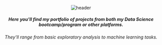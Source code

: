 <div align="center">

![header](https://capsule-render.vercel.app/api?type=venom&color=gradient&height=300&section=header&text=Welcome%20to%20my%20projects%20page&fontSize=60)
  
##### Here you'll find my portfolio of projects from both my Data Science bootcamp/program or other platforms. 

###### They'll range from basic exploratory analysis to machine learning tasks.
</div>
